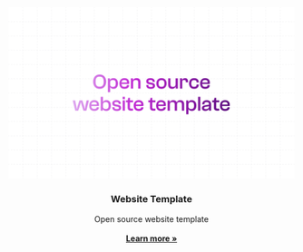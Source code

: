 <a href="https://fucina.studio">
  <img alt="Open source website template" src="https://github.com/fucinastudio/website-template/blob/main/public/assets/readme.png" />
</a>

<h3 align="center">Website Template</h3>

<p align="center">
    Open source website template
    <br />
    <br />
    <a href="https://fucina.studio"><strong>Learn more »</strong></a>
</p>